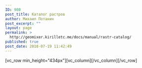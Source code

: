 ```yaml
---
ID: 980
post_title: Каталог растров
author: Михаил Потанин
post_excerpt: ""
layout: page
permalink: >
  http://geomixer.kirilletc.me/docs/manual/rastr-catalog/
published: true
post_date: 2018-07-19 11:42:49
---
```

[vc_row min_height="434px"][vc_column][/vc_column][/vc_row]